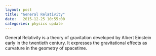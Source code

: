 ```yaml
---
layout: post
title: "General Relativity"
date:   2015-12-25 10:55:00
categories: physics update
---
```

General Relativity is a theory of gravitation developed by Albert Einstein early in the twentieth century. It expresses the gravitational effects as curvature in the geometry of spacetime.
